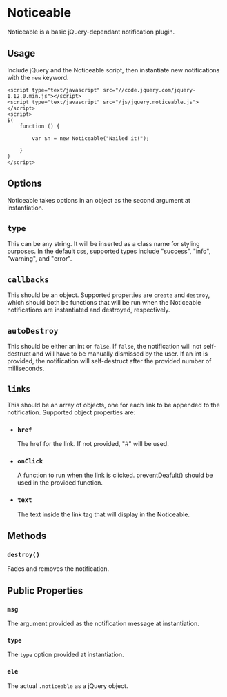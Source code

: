 # Noticeable

Noticeable is a basic jQuery-dependant notification plugin.

## Usage

Include jQuery and the Noticeable script, then instantiate new notifications with the `new` keyword.

```
<script type="text/javascript" src="//code.jquery.com/jquery-1.12.0.min.js"></script>
<script type="text/javascript" src="/js/jquery.noticeable.js"></script>
<script>
$(
	function () {

		var $n = new Noticeable("Nailed it!");

	}
)
</script>
```

## Options

Noticeable takes options in an object as the second argument at instantiation.

## `type`

This can be any string. It will be inserted as a class name for styling purposes. In the default css, supported types include "success", "info", "warning", and "error".

## `callbacks`

This should be an object. Supported properties are `create` and `destroy`, which should both be functions that will be run when the Noticeable notifications are instantiated and destroyed, respectively.

## `autoDestroy`

This should be either an int or `false`. If `false`, the notification will not self-destruct and will have to be manually dismissed by the user. If an int is provided, the notification will self-destruct after the provided number of milliseconds.

## `links`

This should be an array of objects, one for each link to be appended to the notification. Supported object properties are:

* ### `href`

	The href for the link. If not provided, "#" will be used.

* ### `onClick`

	A function to run when the link is clicked. preventDeafult() should be used in the provided function.

* ### `text`

	The text inside the link tag that will display in the Noticeable.

## Methods

### `destroy()`

Fades and removes the notification.

## Public Properties

### `msg`

The argument provided as the notification message at instantiation.

### `type`

The `type` option provided at instantiation.

### `ele`

The actual `.noticeable` as a jQuery object.